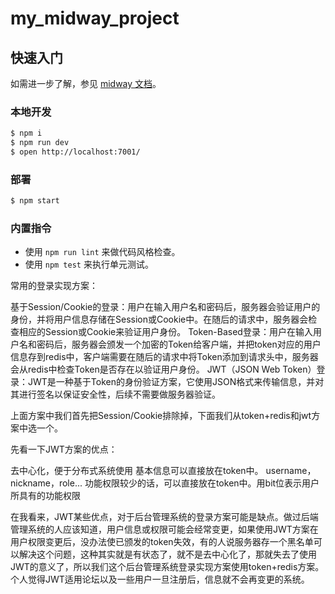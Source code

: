 # my_midway_project

## 快速入门

<!-- 在此次添加使用文档 -->

如需进一步了解，参见 [midway 文档][midway]。

### 本地开发

```bash
$ npm i
$ npm run dev
$ open http://localhost:7001/
```

### 部署

```bash
$ npm start
```

### 内置指令

- 使用 `npm run lint` 来做代码风格检查。
- 使用 `npm test` 来执行单元测试。


[midway]: https://midwayjs.org



常用的登录实现方案：

基于Session/Cookie的登录：用户在输入用户名和密码后，服务器会验证用户的身份，并将用户信息存储在Session或Cookie中。在随后的请求中，服务器会检查相应的Session或Cookie来验证用户身份。
Token-Based登录：用户在输入用户名和密码后，服务器会颁发一个加密的Token给客户端，并把token对应的用户信息存到redis中，客户端需要在随后的请求中将Token添加到请求头中，服务器会从redis中检查Token是否存在以验证用户身份。
JWT（JSON Web Token）登录：JWT是一种基于Token的身份验证方案，它使用JSON格式来传输信息，并对其进行签名以保证安全性，后续不需要做服务器验证。

上面方案中我们首先把Session/Cookie排除掉，下面我们从token+redis和jwt方案中选一个。


先看一下JWT方案的优点：

去中心化，便于分布式系统使用
基本信息可以直接放在token中。 username，nickname，role...
功能权限较少的话，可以直接放在token中。用bit位表示用户所具有的功能权限

在我看来，JWT某些优点，对于后台管理系统的登录方案可能是缺点。做过后端管理系统的人应该知道，用户信息或权限可能会经常变更，如果使用JWT方案在用户权限变更后，没办法使已颁发的token失效，有的人说服务器存一个黑名单可以解决这个问题，这种其实就是有状态了，就不是去中心化了，那就失去了使用JWT的意义了，所以我们这个后台管理系统登录实现方案使用token+redis方案。个人觉得JWT适用论坛以及一些用户一旦注册后，信息就不会再变更的系统。

